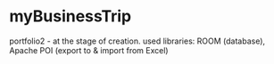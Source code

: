 # myBusinessTrip
portfolio2 - at the stage of creation.
used libraries: ROOM (database), Apache POI (export to & import from Excel)
